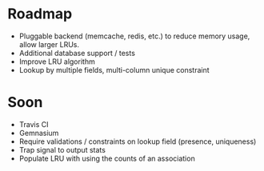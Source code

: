 Roadmap
=======

* Pluggable backend (memcache, redis, etc.) to reduce memory usage, allow
  larger LRUs.
* Additional database support / tests
* Improve LRU algorithm
* Lookup by multiple fields, multi-column unique constraint

Soon
====
* Travis CI
* Gemnasium
* Require validations / constraints on lookup field (presence, uniqueness)
* Trap signal to output stats
* Populate LRU with using the counts of an association
